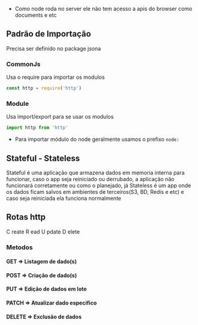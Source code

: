 - Como node roda no server ele não tem acesso a apis do browser como documents e etc
## Padrão de Importação
Precisa ser definido no package jsona
### CommonJs
Usa o require para importar os modulos
```js
const http = require('http')
```
### Module
Usa import/export para se usar os modulos
```js
import http from 'http'
```

- Para importar módulo do node geralmente usamos o prefixo `node:` 

## Stateful - Stateless
Stateful é uma aplicação que armazena dados em memoria interna para funcionar, caso o app seja reiniciado ou derrubado, a aplicação não funcionará corretamente ou como o planejado, já Stateless é um app onde os dados ficam salvos em ambientes de terceiros(S3, BD, Redis e etc) e caso seja reiniciada ela funciona normalmente 
## Rotas http

C reate
R ead
U pdate
D elete
### Metodos
#### GET => Listagem de dado(s)
#### POST => Criação de dado(s)
#### PUT => Edição de dados em lote
#### PATCH => Atualizar dado especifico
#### DELETE => Exclusão de dados
